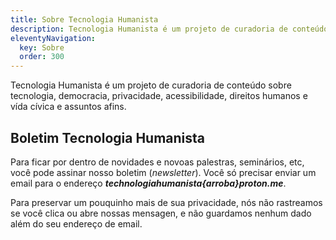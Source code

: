 ```yaml
---
title: Sobre Tecnologia Humanista
description: Tecnologia Humanista é um projeto de curadoria de conteúdo sobre tecnologia, democracia, privacidade, acessibilidade, direitos humanos e vída cívica e assuntos afins que não rastreia se você clicou ou abriu o email, e não guarda nenhum dado além do seu email para preservar um pouco mais de sua privacidade.
eleventyNavigation:
  key: Sobre
  order: 300
---
```


Tecnologia Humanista é um projeto de curadoria de conteúdo sobre tecnologia, democracia, privacidade, acessibilidade, direitos humanos e vída cívica e assuntos afins.

## Boletim Tecnologia Humanista

Para ficar por dentro de novidades e novoas palestras, seminários, etc, você pode assinar nosso boletim (_newsletter_).  Você só precisar enviar um email para o endereço **_technologiahumanista{arroba}proton.me_**.

Para preservar um pouquinho mais de sua privacidade, nós não rastreamos se você clica ou abre nossas mensagen, e não guardamos nenhum dado além do seu endereço de email.
